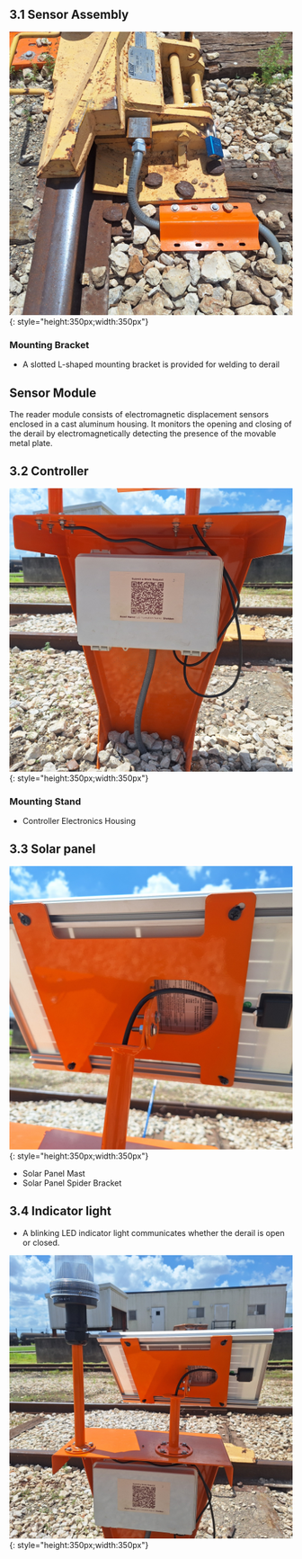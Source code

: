 ## 3.1 Sensor Assembly

![Derail Sensor](assets/derail_sensor.jpg){: style="height:350px;width:350px"}

### Mounting Bracket
* A slotted L-shaped mounting bracket is provided for welding to derail

## Sensor Module
The reader module consists of electromagnetic displacement sensors enclosed in a cast aluminum housing. It monitors the opening and closing of the derail by electromagnetically detecting the presence of the movable metal plate.

## 3.2 Controller

![Controller](assets/derail_housing.jpg){: style="height:350px;width:350px"}

### Mounting Stand
* Controller Electronics Housing

## 3.3 Solar panel

![Derail Solar Panel](assets/solar_adjust.jpg){: style="height:350px;width:350px"}
* Solar Panel Mast
* Solar Panel Spider Bracket

## 3.4 Indicator light
* A blinking LED indicator light communicates whether the derail is open or closed.

![Derail Solar Panel](assets/derail_stand.jpg){: style="height:350px;width:350px"}
